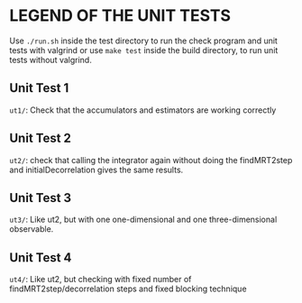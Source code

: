 # LEGEND OF THE UNIT TESTS

Use `./run.sh` inside the test directory to run the check program and unit tests
with valgrind or use `make test` inside the build directory, to run unit tests without valgrind.

## Unit Test 1

`ut1/`: Check that the accumulators and estimators are working correctly


## Unit Test 2

`ut2/`: check that calling the integrator again without doing the findMRT2step and initialDecorrelation gives the same results.


## Unit Test 3

`ut3/`: Like ut2, but with one one-dimensional and one three-dimensional observable.


## Unit Test 4

`ut4/`: Like ut2, but checking with fixed number of findMRT2step/decorrelation steps and fixed blocking technique

